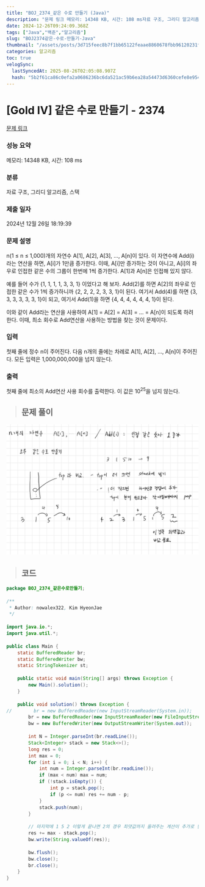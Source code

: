 ```yaml
---
title: "BOJ_2374_같은 수로 만들기 (Java)"
description: "문제 링크 메모리: 14348 KB, 시간: 108 ms자료 구조, 그리디 알고리즘, 스택2024년 12월 26일 18:19:39/\*\*Author: nowalex322, Kim HyeonJae\*/import java.io.;import java.util.;publ"
date: 2024-12-26T09:24:09.368Z
tags: ["Java","백준","알고리즘"]
slug: "BOJ2374같은-수로-만들기-Java"
thumbnail: "/assets/posts/3d715feec8b7f1bb65122feaae8860678fbb96120231f727e2180490e78d203e.png"
categories: 알고리즘
toc: true
velogSync:
  lastSyncedAt: 2025-08-26T02:05:08.907Z
  hash: "5b2f61ca86c0efa2a0686236bc6da521ac59b6ea28a54473d6360cefe8e954c9"
---
```


# [Gold IV] 같은 수로 만들기 - 2374 

[문제 링크](https://www.acmicpc.net/problem/2374) 

### 성능 요약

메모리: 14348 KB, 시간: 108 ms

### 분류

자료 구조, 그리디 알고리즘, 스택

### 제출 일자

2024년 12월 26일 18:19:39

### 문제 설명

<p>n(1 ≤ n ≤ 1,000)개의 자연수 A[1], A[2], A[3], …, A[n]이 있다. 이 자연수에 Add(i)라는 연산을 하면, A[i]가 1만큼 증가한다. 이때, A[i]만 증가하는 것이 아니고, A[i]의 좌우로 인접한 같은 수의 그룹이 한번에 1씩 증가한다. A[1]과 A[n]은 인접해 있지 않다.</p>

<p>예를 들어 수가 {1, 1, 1, 1, 3, 3, 1} 이었다고 해 보자. Add(2)를 하면 A[2]의 좌우로 인접한 같은 수가 1씩 증가하니까 {2, 2, 2, 2, 3, 3, 1}이 된다. 여기서 Add(4)를 하면 {3, 3, 3, 3, 3, 3, 1}이 되고, 여기서 Add(1)을 하면 {4, 4, 4, 4, 4, 4, 1}이 된다.</p>

<p>이와 같이 Add라는 연산을 사용하여 A[1] = A[2] = A[3] = … = A[n]이 되도록 하려 한다. 이때, 최소 회수로 Add연산을 사용하는 방법을 찾는 것이 문제이다.</p>

### 입력 

 <p>첫째 줄에 정수 n이 주어진다. 다음 n개의 줄에는 차례로 A[1], A[2], …, A[n]이 주어진다. 모든 입력은 1,000,000,000을 넘지 않는다.</p>

### 출력 

 <p>첫째 줄에 최소의 Add연산 사용 회수를 출력한다. 이 값은 10<sup>25</sup>을 넘지 않는다.</p>

> ## 문제 풀이

![](/assets/posts/3d715feec8b7f1bb65122feaae8860678fbb96120231f727e2180490e78d203e.png)

> ## 코드

```java
package BOJ_2374_같은수로만들기;

/**
 * Author: nowalex322, Kim HyeonJae
 */

import java.io.*;
import java.util.*;

public class Main {
    static BufferedReader br;
    static BufferedWriter bw;
    static StringTokenizer st;

    public static void main(String[] args) throws Exception {
        new Main().solution();
    }

    public void solution() throws Exception {
//        br = new BufferedReader(new InputStreamReader(System.in));
        br = new BufferedReader(new InputStreamReader(new FileInputStream("src/main/java/BOJ_2374_같은수로만들기/input.txt")));
        bw = new BufferedWriter(new OutputStreamWriter(System.out));

        int N = Integer.parseInt(br.readLine());
        Stack<Integer> stack = new Stack<>();
        long res = 0;
        int max = 0;
        for (int i = 0; i < N; i++) {
            int num = Integer.parseInt(br.readLine());
            if (max < num) max = num;
            if (!stack.isEmpty()) {
                int p = stack.pop();
                if (p <= num) res += num - p;
            }
            stack.push(num);
        }

        // 마지막에 1 5 2 이렇게 끝나면 2의 경우 최댓값까지 올려주는 계산이 추가로 필요
        res += max - stack.pop();
        bw.write(String.valueOf(res));

        bw.flush();
        bw.close();
        br.close();
    }
}
```